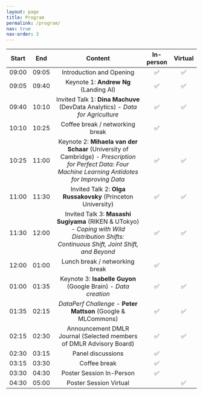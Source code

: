 ```yaml
---
layout: page
title: Program
permalink: /program/
nav: true
nav-order: 3
---
```

| Start | End | Content | In-person | Virtual |
|:---:|:---:|:---:|:---:|:---:|
| 09:00 | 09:05 | Introduction and Opening| :white_check_mark: | :white_check_mark: |
| 09:05 | 09:40 | Keynote 1: **Andrew Ng** (Landing AI) | :white_check_mark: | :white_check_mark: |
| 09:40 | 10:10 | Invited Talk 1: **Dina Machuve** (DevData Analytics) - *Data for Agriculture* | :white_check_mark: | :white_check_mark: |
| 10:10 | 10:25 | Coffee break / networking break| :white_check_mark: |  |
| 10:25 | 11:00 | Keynote 2: **Mihaela van der Schaar** (University of Cambridge) - *Prescription for Perfect Data: Four Machine Learning Antidotes for Improving Data*| :white_check_mark: | :white_check_mark: |
| 11:00 | 11:30 | Invited Talk 2: **Olga Russakovsky** (Princeton University) | :white_check_mark: | :white_check_mark: |
| 11:30 | 12:00 | Invited Talk 3: **Masashi Sugiyama** (RIKEN & UTokyo) - *Coping with Wild Distribution Shifts: Continuous Shift, Joint Shift, and Beyond* | :white_check_mark: | :white_check_mark: |
| 12:00 | 01:00 | Lunch break / networking break | :white_check_mark: |  |
| 01:00 | 01:35 | Keynote 3: **Isabelle Guyon** (Google Brain) - *Data creation*| :white_check_mark: | :white_check_mark: |
| 01:35 | 02:15 | *DataPerf Challenge* - **Peter Mattson** (Google & MLCommons) | :white_check_mark: | :white_check_mark: |
| 02:15 | 02:30 | Announcement DMLR Journal (Selected members of DMLR Advisory Board) | :white_check_mark: | :white_check_mark: |
| 02:30 | 03:15 | Panel discussions | :white_check_mark: |  |
| 03:15 | 03:30 | Coffee break | :white_check_mark: |  |
| 03:30 | 04:30 | Poster Session In-Person | :white_check_mark: | |
| 04:30 | 05:00 | Poster Session Virtual | | :white_check_mark: |
